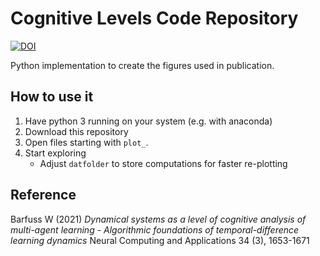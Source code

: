 # Cognitive Levels Code Repository
[![DOI](https://zenodo.org/badge/DOI/10.5281/zenodo.4982727.svg)](https://doi.org/10.5281/zenodo.4982727)

Python implementation to create the figures used in publication.

## How to use it
1. Have python 3 running on your system (e.g. with anaconda)
2. Download this repository
3. Open files starting with `plot_`.
4. Start exploring
    - Adjust `datfolder` to store computations for faster re-plotting

## Reference
Barfuss W (2021) 
*Dynamical systems as a level of cognitive analysis of multi-agent learning - Algorithmic foundations of temporal-difference learning dynamics*
Neural Computing and Applications 34 (3), 1653-1671



